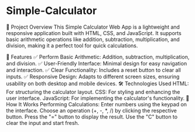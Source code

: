 # Simple-Calculator
📌 Project Overview
This Simple Calculator Web App is a lightweight and responsive application built with HTML, CSS, and JavaScript. It supports basic arithmetic operations like addition, subtraction, multiplication, and division, making it a perfect tool for quick calculations.

🎯 Features
✅ Perform Basic Arithmetic: Addition, subtraction, multiplication, and division.
✅ User-Friendly Interface: Minimal design for easy navigation and interaction.
✅ Clear Functionality: Includes a reset button to clear all inputs.
✅ Responsive Design: Adapts to different screen sizes, ensuring usability on both desktop and mobile devices.
🛠 Technologies Used
HTML: For structuring the calculator layout.
CSS: For styling and enhancing the user interface.
JavaScript: For implementing the calculator's functionality.
🚀 How It Works
Performing Calculations:
Enter numbers using the keypad on the interface.
Choose an operation (+, -, *, /) by clicking the respective button.
Press the "=" button to display the result.
Use the "C" button to clear the input and start fresh.


